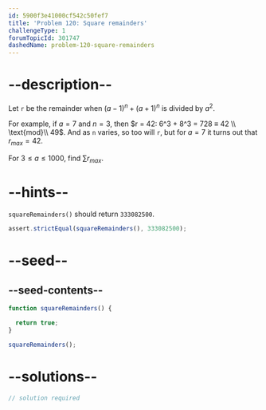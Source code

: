 ```yaml
---
id: 5900f3e41000cf542c50fef7
title: 'Problem 120: Square remainders'
challengeType: 1
forumTopicId: 301747
dashedName: problem-120-square-remainders
---
```


# --description--

Let `r` be the remainder when ${(a − 1)}^n + {(a + 1)}^n$ is divided by $a^2$.

For example, if $a = 7$ and $n = 3$, then $r = 42: 6^3 + 8^3 = 728 ≡ 42 \\ \text{mod}\\ 49$. And as `n` varies, so too will `r`, but for $a = 7$ it turns out that $r_{max} = 42$.

For $3 ≤ a ≤ 1000$, find $\sum{r}_{max}$.

# --hints--

`squareRemainders()` should return `333082500`.

```js
assert.strictEqual(squareRemainders(), 333082500);
```

# --seed--

## --seed-contents--

```js
function squareRemainders() {

  return true;
}

squareRemainders();
```

# --solutions--

```js
// solution required
```
